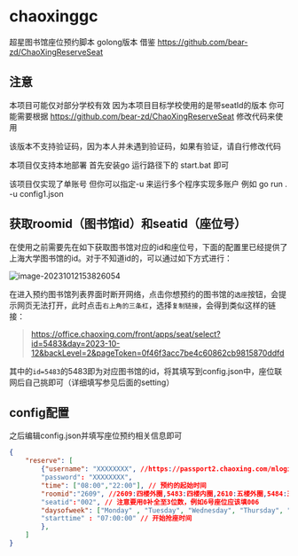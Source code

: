 # chaoxinggc
超星图书馆座位预约脚本 golong版本
借鉴 https://github.com/bear-zd/ChaoXingReserveSeat

## 注意

本项目可能仅对部分学校有效 因为本项目目标学校使用的是带seatId的版本 你可能需要根据 https://github.com/bear-zd/ChaoXingReserveSeat 修改代码来使用

该版本不支持验证码，因为本人并未遇到验证码，如果有验证，请自行修改代码

本项目仅支持本地部署 首先安装go 运行路径下的 start.bat 即可

该项目仅实现了单账号 但你可以指定-u 来运行多个程序实现多账户 例如 go run . -u config1.json

## 获取roomid（图书馆id）和seatid（座位号）

在使用之前需要先在如下获取图书馆对应的id和座位号，下面的配置里已经提供了上海大学图书馆的id。对于不知道id的，可以通过如下方式进行：

![image-20231012153826054](https://zideapicbed.oss-cn-shanghai.aliyuncs.com/img/image-20231012153826054.png)

在进入预约图书馆列表界面时断开网络，点击你想预约的图书馆的`选座`按钮，会提示网页无法打开，此时点击`右上角的三条杠`，选择`复制链接`，会得到类似这样的链接：

> https://office.chaoxing.com/front/apps/seat/select?id=5483&day=2023-10-12&backLevel=2&pageToken=0f46f3acc7be4c60862cb9815870ddfd

其中的`id=5483`的5483即为对应图书馆的id，将其填写到config.json中，座位联网后自己挑即可（详细填写参见后面的setting）

## config配置
之后编辑config.json并填写座位预约相关信息即可
```json
{
    "reserve": [
        {"username": "XXXXXXXX", //https://passport2.chaoxing.com/mlogin?loginType=1&newversion=true&fid=&  在这个网站查看是否可以顺利登陆 
        "password": "XXXXXXXX",
        "time": ["08:00","22:00"], // 预约的起始时间
        "roomid":"2609", //2609:四楼外圈,5483:四楼内圈,2610:五楼外圈,5484:五楼内圈
        "seatid":"002", // 注意要用0补全至3位数，例如6号座位应该填006
        "daysofweek": ["Monday" , "Tuesday", "Wednesday", "Thursday", "Friday"] // 指定抢的日期
        "starttime" : "07:00:00" // 开始抢座时间
        },
    ]
}
```